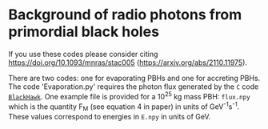 # Background of radio photons from primordial black holes
If you use these codes please consider citing https://doi.org/10.1093/mnras/stac005 (https://arxiv.org/abs/2110.11975).

There are two codes: one for evaporating PBHs and one for accreting PBHs. The code 'Evaporation.py' requires the photon flux generated by the `C` code [`BlackHawk`](https://blackhawk.hepforge.org/). One example file is provided for a 10<sup>25</sup> kg mass PBH: `flux.npy` which is the quantity F<sub>M</sub> (see equation 4 in paper) in units of GeV<sup>-1</sup>s<sup>-1</sup>. These values correspond to energies in `E.npy` in units of GeV.

